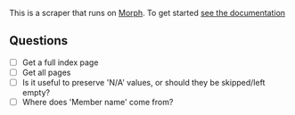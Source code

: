 This is a scraper that runs on [Morph](https://morph.io). To get started [see the documentation](https://morph.io/documentation)

## Questions

* [  ] Get a full index page
* [  ] Get all pages
* [  ] Is it useful to preserve 'N/A' values, or should they be skipped/left empty?
* [  ] Where does 'Member name' come from?
